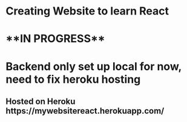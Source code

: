 <h1> Creating Website to learn React </h1>
<h1> **IN PROGRESS**</h1>
<h1> Backend only set up local for now, need to fix heroku hosting </h1>
<h2> Hosted on Heroku https://mywebsitereact.herokuapp.com/ </h2>
